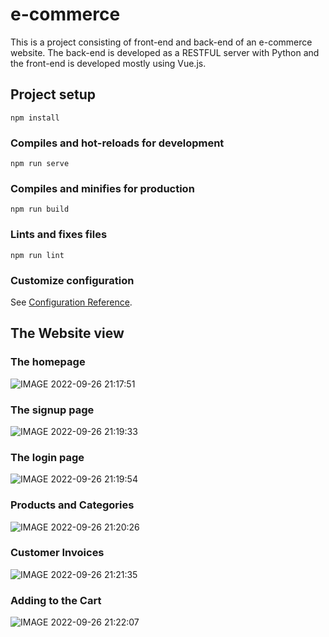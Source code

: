 # e-commerce
This is a project consisting of front-end and back-end of an e-commerce website. The back-end is developed as a RESTFUL server with Python and the front-end is developed mostly using Vue.js.
## Project setup
```
npm install
```

### Compiles and hot-reloads for development
```
npm run serve
```

### Compiles and minifies for production
```
npm run build
```

### Lints and fixes files
```
npm run lint
```

### Customize configuration
See [Configuration Reference](https://cli.vuejs.org/config/).

## The Website view
### The homepage
![IMAGE 2022-09-26 21:17:51](https://user-images.githubusercontent.com/51206120/192345518-a22f4ab3-5f13-4822-90a5-251e6a404147.jpg)

### The signup page
![IMAGE 2022-09-26 21:19:33](https://user-images.githubusercontent.com/51206120/192345780-32616175-7c22-4b66-b392-6753b56f6493.jpg)

### The login page
![IMAGE 2022-09-26 21:19:54](https://user-images.githubusercontent.com/51206120/192345849-ff0e00ca-3bbd-49d4-bb6a-e56418ed2245.jpg)

### Products and Categories
![IMAGE 2022-09-26 21:20:26](https://user-images.githubusercontent.com/51206120/192345941-15e12cea-77d1-4286-bd66-f8feef3daa0f.jpg)

### Customer Invoices
![IMAGE 2022-09-26 21:21:35](https://user-images.githubusercontent.com/51206120/192346174-8676a700-7712-4150-8a8f-1fe1fa30921b.jpg)

### Adding to the Cart
![IMAGE 2022-09-26 21:22:07](https://user-images.githubusercontent.com/51206120/192346280-478c271c-2ad8-4fbe-9feb-d361f7ecdb35.jpg)


